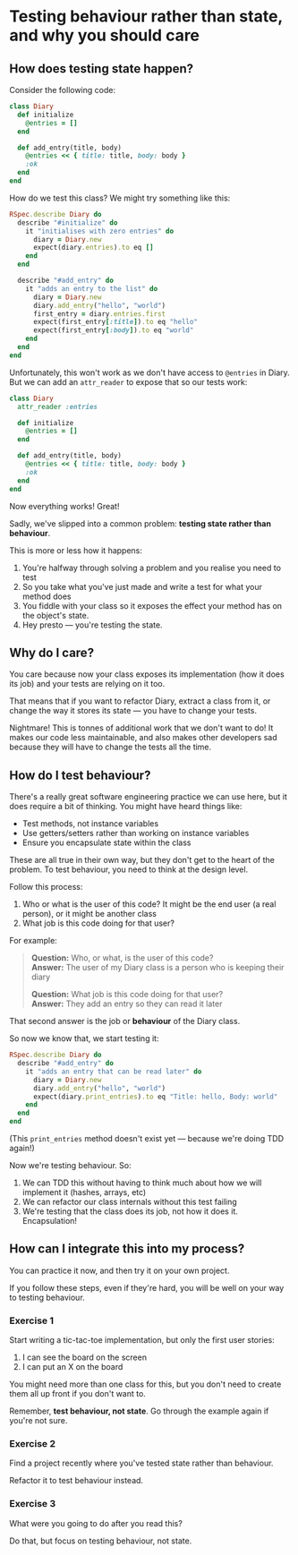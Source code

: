 # Testing behaviour rather than state, and why you should care

## How does testing state happen?

Consider the following code:

```ruby
class Diary
  def initialize
    @entries = []
  end

  def add_entry(title, body)
    @entries << { title: title, body: body }
    :ok
  end
end
```

How do we test this class? We might try something like this:

```ruby
RSpec.describe Diary do
  describe "#initialize" do
    it "initialises with zero entries" do
      diary = Diary.new
      expect(diary.entries).to eq []
    end
  end

  describe "#add_entry" do
    it "adds an entry to the list" do
      diary = Diary.new
      diary.add_entry("hello", "world")
      first_entry = diary.entries.first
      expect(first_entry[:title]).to eq "hello"
      expect(first_entry[:body]).to eq "world"
    end
  end
end
```

Unfortunately, this won't work as we don't have access to `@entries` in Diary.
But we can add an `attr_reader` to expose that so our tests work:

```ruby
class Diary
  attr_reader :entries

  def initialize
    @entries = []
  end

  def add_entry(title, body)
    @entries << { title: title, body: body }
    :ok
  end
end
```

Now everything works! Great!

Sadly, we've slipped into a common problem: **testing state rather than behaviour**.

This is more or less how it happens:

1. You're halfway through solving a problem and you realise you need to test
2. So you take what you've just made and write a test for what your method does
3. You fiddle with your class so it exposes the effect your method has on the object's state.
4. Hey presto — you're testing the state.

## Why do I care?

You care because now your class exposes its implementation (how it does its job) and your tests are relying on it too.

That means that if you want to refactor Diary, extract a class from it, or change the way it stores its state — you have to change your tests.

Nightmare! This is tonnes of additional work that we don't want to do! It makes our code less maintainable, and also makes other developers sad because they will have to change the tests all the time.

## How do I test behaviour?

There's a really great software engineering practice we can use here, but it does require a bit of thinking. You might have heard things like:

* Test methods, not instance variables
* Use getters/setters rather than working on instance variables
* Ensure you encapsulate state within the class

These are all true in their own way, but they don't get to the heart of the problem. To test behaviour, you need to think at the design level.

Follow this process:

1. Who or what is the user of this code? It might be the end user (a real person), or it might be another class
2. What job is this code doing for that user?

For example:

> **Question:** Who, or what, is the user of this code?  
> **Answer:** The user of my Diary class is a person who is keeping their diary
>
> **Question:** What job is this code doing for that user?  
> **Answer:** They add an entry so they can read it later

That second answer is the job or **behaviour** of the Diary class.

So now we know that, we start testing it:

```ruby
RSpec.describe Diary do
  describe "#add_entry" do
    it "adds an entry that can be read later" do
      diary = Diary.new
      diary.add_entry("hello", "world")
      expect(diary.print_entries).to eq "Title: hello, Body: world"
    end
  end
end
```

(This `print_entries` method doesn't exist yet — because we're doing TDD again!)

Now we're testing behaviour. So:

1. We can TDD this without having to think much about how we will implement it (hashes, arrays, etc)
2. We can refactor our class internals without this test failing
3. We're testing that the class does its job, not how it does it. Encapsulation!

## How can I integrate this into my process?

You can practice it now, and then try it on your own project.

If you follow these steps, even if they're hard, you will be well on your way to testing behaviour.

### Exercise 1

Start writing a tic-tac-toe implementation, but only the first user stories:

1. I can see the board on the screen
2. I can put an X on the board

You might need more than one class for this, but you don't need to create them all up front if you don't want to.

Remember, **test behaviour, not state**. Go through the example again if you're not sure.

### Exercise 2

Find a project recently where you've tested state rather than behaviour.

Refactor it to test behaviour instead.

### Exercise 3

What were you going to do after you read this?

Do that, but focus on testing behaviour, not state.
